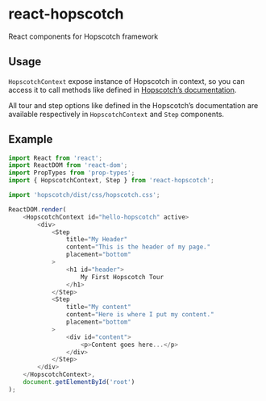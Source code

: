 # react-hopscotch

React components for Hopscotch framework

## Usage

`HopscotchContext` expose instance of Hopscotch in context, so you can access it to call methods like defined in [Hopscotch’s documentation](http://linkedin.github.io/hopscotch/).

All tour and step options like defined in the Hopscotch’s documentation are available respectively in `HopscotchContext` and `Step` components.

## Example

```javascript
import React from 'react';
import ReactDOM from 'react-dom';
import PropTypes from 'prop-types';
import { HopscotchContext, Step } from 'react-hopscotch';

import 'hopscotch/dist/css/hopscotch.css';

ReactDOM.render(
    <HopscotchContext id="hello-hopscotch" active>
        <div>
            <Step
                title="My Header"
                content="This is the header of my page."
                placement="bottom"
            >
                <h1 id="header">
                    My First Hopscotch Tour
                </h1>
            </Step>
            <Step
                title="My content"
                content="Here is where I put my content."
                placement="bottom"
            >
                <div id="content">
                    <p>Content goes here...</p>
                </div>
            </Step>
        </div>
    </HopscotchContext>,
    document.getElementById('root')
);
```
